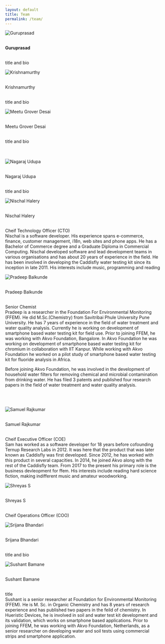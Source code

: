 ```yaml
---
layout: default
title: Team
permalink: /team/
---
```



<div class="row">
<div class="col-md-6"> 
<img class="d-block home-image" src="{{ site.baseurl }}images/assets/team/guruprasad.jpg" alt="Guruprasad">
<p>
 
 <br>**Guruprasad**
 
 <br> title and bio
  
 
 </p>
</div>
<div class="col-md-4">
<img class="d-block home-image" src="{{ site.baseurl }}images/assets/team/krishnamurthy.jpg" alt="Krishnamurthy">
 <p>
 
<br> Krishnamurthy
 
 <br> title and bio
  
 
  </p>
</div>
<div class="col-md-6">
 <img class="d-block home-image" src="{{ site.baseurl }}images/assets/team/meetu.jpg" alt="Meetu Grover Desai">
 <p>
 
 <br> Meetu Grover Desai
 
 <br> title and bio
  
 </p>
 <br><br>
</div>
<div class="col-md-6">
 <img class="d-block home-image" src="{{ site.baseurl }}images/assets/team/meetu.jpg" alt="Nagaraj Udupa">
 <p>
 
<br> Nagaraj Udupa
 
 <br> title and bio
  
 </p>
 </div>
  <div class="col-md-6">
 <img class="d-block home-image" src="{{ site.baseurl }}images/assets/team/nischal.jpg" alt="Nischal Halery"><p> 
 
 
<br> Nischal Halery
 
 <br> Cheif Technology Officer (CTO)
   <br>Nischal is a software developer. His experience spans e-commerce, finance, customer management, i18n, web sites and phone apps. He has a Bachelor of Commerce degree and a Graduate Diploma in Commercial Computing. Nischal developed software and lead development teams in various organisations and has about 20 years of experience in the field. He has been involved in developing the Caddisfly water testing kit since its inception in late 2011. His interests include music, programming and reading
  
 </p>
 </div>
  <div class="col-md-6">
 <img class="d-block home-image" src="{{ site.baseurl }}images/assets/team/pradeep.jpg" alt="Pradeep Balkunde">
   <p> 
 
 
<br> Pradeep Balkunde
 
 <br> Senior Chemist
    <br> Pradeep is a researcher in the Foundation For Environmental Monitoring (FFEM). He did M.Sc.(Chemistry) from Savitribai Phule University Pune University. He has 7 years of experience in the field of water treatment and water quality analysis. Currently he is working on development of smartphone based water testing kit for field use. Prior to joining FFEM, he was working with Akvo Foundation, Bangalore. In Akvo Foundation he was working on development of smartphone based water testing kit for chromium in collaboration with IIT Kanpur. While working with Akvo Foundation he worked on a pilot study of smartphone based water testing kit for fluoride analysis in Africa.

Before joining Akvo Foundation, he was involved in the development of household water filters for removing chemical and microbial contamination from drinking water. He has filed 3 patents and published four research papers in the field of water treatment and water quality analysis.
  
 </p> 
   
   <br><br>
   
 </div>
  <div class="col-md-6">
 <img class="d-block home-image" src="{{ site.baseurl }}images/assets/team/sam.jpg" alt="Samuel Rajkumar">
   <p> 
     
 
<br> Samuel Rajkumar
 
 <br> Cheif Executive Officer (COE)
    <br> Sam has worked as a software developer for 18 years before cofounding Ternup Research Labs in 2012. It was here that the product that was later known as Caddisfly was first developed. Since 2012, he has worked with this product in several capacities. In 2014, he joined Akvo along with the rest of the Caddisfly team. From 2017 to the present his primary role is the business devleopment for ffem. His interests include reading hard science fiction, making indifferent music and amateur woodworking.
  
 </p>
 </div>
<div class="col-md-6">
 <img class="d-block home-image" src="{{ site.baseurl }}images/assets/team/shreyas.jpg" alt="Shreyas S"><p> 
 
 
<br> Shreyas S
 
 <br> Cheif Operations Officer (COO)
  
 </p>
 </div>
<div class="col-md-6">
 <img class="d-block home-image" src="{{ site.baseurl }}images/assets/team/srijana.jpg" alt="Srijana Bhandari"><p> 
 
 
<br> Srijana Bhandari
 
 <br> title and bio
  
 </p>
 </div>
 <div class="col-md-6">
 <img class="d-block home-image" src="{{ site.baseurl }}images/assets/team/sushant.jpg" alt="Sushant Bamane"><p> 
 
 
<br> Sushant Bamane
 
 <br> title
  <br> Sushant is a senior researcher at Foundation for Environmental Monitoring (FFEM). He is M. Sc. in Organic Chemistry and has 8 years of research experience and has published two papers in the feild of chemistry. In Hueristic Devices, he is involved in soil and water test kit development and its validation, which works on smartphone based applications. Prior to joining FFEM, he was working with Akvo Foundation, Netherlands, as a senior researcher on developing water and soil tests using commercial strips and smartphone application.
  
 </p>
 </div>
